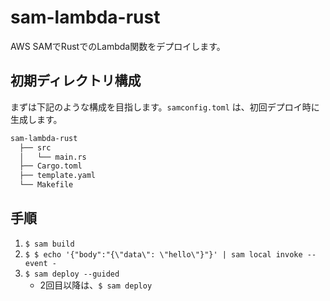 # sam-lambda-rust

AWS SAMでRustでのLambda関数をデプロイします。

## 初期ディレクトリ構成

まずは下記のような構成を目指します。`samconfig.toml` は、初回デプロイ時に生成します。

```txt
sam-lambda-rust
  ├── src
  │   └── main.rs
  ├── Cargo.toml
  ├── template.yaml
  └── Makefile
```

## 手順

1. `$ sam build`
2. `$ $ echo '{"body":"{\"data\": \"hello\"}"}' | sam local invoke --event -`
3. `$ sam deploy --guided`
   - 2回目以降は、`$ sam deploy` 